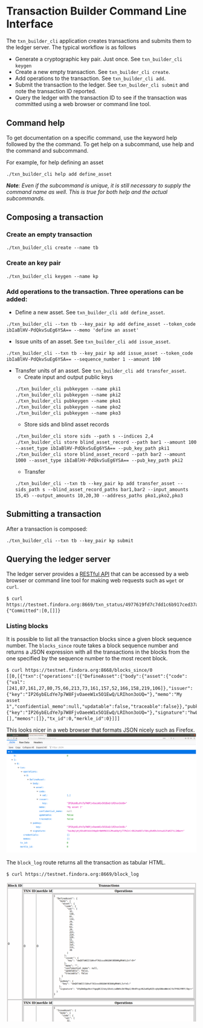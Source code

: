 # Transaction Builder Command Line Interface

The `txn_builder_cli` application creates transactions and submits
them to the ledger server. The typical workflow is as follows
* Generate a cryptographic key pair. Just once. See `txn_builder_cli keygen`
* Create a new empty transaction. See `txn_builder_cli create`.
* Add operations to the transaction. See `txn_builder_cli add`.
* Submit the transaction to the ledger. See `txn_builder_cli submit`
  and note the transaction ID reported.
* Query the ledger with the transaction ID to see if the transaction
  was committed using a web browser or command line tool.

## Command help

To get documentation on a specific command, use the keyword help
followed by the the command. To get help on a subcommand, use help and
the command and subcommand.

For example, for help defining an asset

```
./txn_builder_cli help add define_asset
```

_**Note**: Even if the subcommand is unique, it is still necessary to
supply the command name as well. This is true for both help and the
actual subcommands._

## Composing a transaction

### Create an empty transaction
```
./txn_builder_cli create --name tb
```
### Create an key pair
```
./txn_builder_cli keygen --name kp
```

### Add operations to the transaction. Three operations can be added:
* Define a new asset. See `txn_builder_cli add define_asset`.
```
./txn_builder_cli --txn tb --key_pair kp add define_asset --token_code ibIaBlHV-PdQkvSuEg6YSA== --memo 'define an asset'
```
* Issue units of an asset. See `txn_builder_cli add issue_asset`.
```
./txn_builder_cli --txn tb --key_pair kp add issue_asset --token_code ibIaBlHV-PdQkvSuEg6YSA== --sequence_number 1 --amount 100
```
* Transfer units of an asset. See `txn_builder_cli add transfer_asset`.
  * Create input and output public keys
  ```
  ./txn_builder_cli pubkeygen --name pki1
  ./txn_builder_cli pubkeygen --name pki2
  ./txn_builder_cli pubkeygen --name pko1
  ./txn_builder_cli pubkeygen --name pko2
  ./txn_builder_cli pubkeygen --name pko3
  ```
  * Store sids and blind asset records
  ```
  ./txn_builder_cli store sids --path s --indices 2,4
  ./txn_builder_cli store blind_asset_record --path bar1 --amount 100 --asset_type ibIaBlHV-PdQkvSuEg6YSA== --pub_key_path pki1
  ./txn_builder_cli store blind_asset_record --path bar2 --amount 1000 --asset_type ibIaBlHV-PdQkvSuEg6YSA== --pub_key_path pki2
  ```
  * Transfer
  ```
  ./txn_builder_cli --txn tb --key_pair kp add transfer_asset --sids_path s --blind_asset_record_paths bar1,bar2 --input_amounts 15,45 --output_amounts 10,20,30 --address_paths pko1,pko2,pko3
  ```

## Submitting a transaction
After a transaction is composed:
```
./txn_builder_cli --txn tb --key_pair kp submit
```

## Querying the ledger server

The ledger server provides a [RESTful
API](https://en.wikipedia.org/wiki/Representational_state_transfer)
that can be accessed by a web browser or command line tool for making
web requests such as `wget` or `curl`.

```
$ curl https://testnet.findora.org:8669/txn_status/4977619fd7c7dd1c6b917ced37abc718e815a71b3488ece555c8b022286c6974
{"Committed":[0,[]]}
```

### Listing blocks

It is possible to list all the transaction blocks since a given
block sequence number. The `blocks_since` route takes a
block sequence number and returns a JSON expression with all the
transactions in the blocks from the one specified by the sequence
number to the most recent block.

```
$ curl https://testnet.findora.org:8668/blocks_since/0
[[0,[{"txn":{"operations":[{"DefineAsset":{"body":{"asset":{"code":{"val":[241,87,161,27,80,75,66,213,73,161,157,52,166,158,219,106]},"issuer":{"key":"IP26ybELdYe7p7W8FjvOaeeW1x5O1EwQ/LRIhon3oUQ="},"memo":"My asset 1","confidential_memo":null,"updatable":false,"traceable":false}},"pubkey":{"key":"IP26ybELdYe7p7W8FjvOaeeW1x5O1EwQ/LRIhon3oUQ="},"signature":"hwLNqlyHjXOvdHtbUx54bpDr6WhMA31SJMvaUXpYyTTPbInlrBS24uKATxfUAiyRxKRv3vhsw5JFwKCFtLIABw=="}}],"credentials":[],"memos":[]},"tx_id":0,"merkle_id":0}]]]
```

This looks nicer in a web browser that formats JSON nicely such as Firefox.
![Expanding outline](./doc/ledger_json.png)


The `block_log` route returns all the transaction as tabular HTML.

```
$ curl https://testnet.findora.org:8669/block_log
```
![Table of blocks](./doc/block_log.png)


